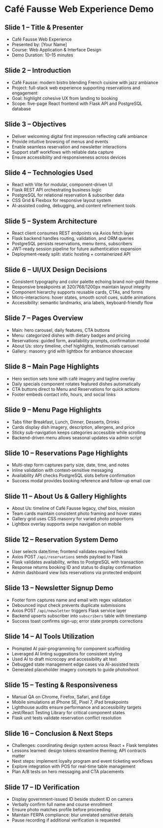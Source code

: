 # Café Fausse Web Experience Demo

## Slide 1 – Title & Presenter
- Café Fausse Web Experience
- Presented by: [Your Name]
- Course: Web Application & Interface Design
- Demo Duration: 10–15 minutes

## Slide 2 – Introduction
- Café Fausse: modern bistro blending French cuisine with jazz ambiance
- Project: full-stack web experience supporting reservations and engagement
- Goal: highlight cohesive UX from landing to booking
- Scope: five-page React frontend with Flask API and PostgreSQL database

## Slide 3 – Objectives
- Deliver welcoming digital first impression reflecting café ambiance
- Provide intuitive browsing of menus and events
- Enable seamless reservation and newsletter interactions
- Support staff workflows with reliable data capture
- Ensure accessibility and responsiveness across devices

## Slide 4 – Technologies Used
- React with Vite for modular, component-driven UI
- Flask REST API orchestrating business logic
- PostgreSQL for relational reservation & subscriber data
- CSS Grid & Flexbox for responsive layout system
- AI-assisted coding, debugging, and content refinement tools

## Slide 5 – System Architecture
- React client consumes REST endpoints via Axios fetch layer
- Flask backend handles routing, validation, and ORM queries
- PostgreSQL persists reservations, menu items, subscribers
- JWT-ready session pipeline for future authentication expansion
- Deployment-ready split: static hosting + containerized API

## Slide 6 – UI/UX Design Decisions
- Consistent typography and color palette echoing brand noir-gold theme
- Responsive breakpoints at 320/768/1200px maintain layout integrity
- Component hierarchy supports reusable cards, CTAs, and forms
- Micro-interactions: hover states, smooth scroll cues, subtle animations
- Accessibility: semantic landmarks, aria labels, keyboard-friendly flow

## Slide 7 – Pages Overview
- Main: hero carousel, daily features, CTA buttons
- Menu: categorized dishes with dietary badges and pricing
- Reservations: guided form, availability prompts, confirmation modal
- About Us: story timeline, chef highlights, testimonials carousel
- Gallery: masonry grid with lightbox for ambiance showcase

## Slide 8 – Main Page Highlights
- Hero section sets tone with café imagery and tagline overlay
- Daily specials component rotates featured dishes automatically
- CTA buttons direct to Menu and Reservations for quick actions
- Footer embeds contact info, hours, and social links

## Slide 9 – Menu Page Highlights
- Tabs filter Breakfast, Lunch, Dinner, Desserts, Drinks
- Cards display dish imagery, description, allergens, and price
- Sticky sub-navigation keeps categories accessible while scrolling
- Backend-driven menu allows seasonal updates via admin script

## Slide 10 – Reservations Page Highlights
- Multi-step form captures party size, date, time, and notes
- Inline validation with context-sensitive messaging
- Availability API checks PostgreSQL slots before confirmation
- Success modal provides booking reference and follow-up email cue

## Slide 11 – About Us & Gallery Highlights
- About Us: timeline of Café Fausse legacy, chef bios, mission
- Team cards maintain consistent photo framing and hover states
- Gallery grid uses CSS masonry for varied photo proportions
- Lightbox overlay supports swipe navigation on mobile

## Slide 12 – Reservation System Demo
- User selects date/time; frontend validates required fields
- Axios POST `/api/reservations` sends payload to Flask
- Flask validates availability, writes to PostgreSQL with transaction
- Response returns booking ID and status to display confirmation
- Admin dashboard view lists reservations via protected endpoint

## Slide 13 – Newsletter Signup Demo
- Footer form captures name and email with regex validation
- Debounced input check prevents duplicate submissions
- Axios POST `/api/newsletter` triggers Flask service layer
- Backend upserts subscriber into `subscribers` table with timestamp
- Success toast confirms sign-up; error state prompts corrections

## Slide 14 – AI Tools Utilization
- Prompted AI pair-programming for component scaffolding
- Leveraged AI linting suggestions for consistent styling
- Used AI to draft microcopy and accessibility alt text
- Debugged state management edge cases via AI-assisted tests
- Generated placeholder imagery concepts to guide photoshoot

## Slide 15 – Testing & Responsiveness
- Manual QA on Chrome, Firefox, Safari, and Edge
- Mobile simulations at iPhone SE, Pixel 7, iPad breakpoints
- Lighthouse audits ensure performance and accessibility targets
- Jest/React Testing Library for critical component states
- Flask unit tests validate reservation conflict resolution

## Slide 16 – Conclusion & Next Steps
- Challenges: coordinating design system across React + Flask templates
- Lessons learned: design tokens streamline theming; API contracts matter
- Next steps: implement loyalty program and event ticketing workflows
- Explore integration with POS for real-time table management
- Plan A/B tests on hero messaging and CTA placements

## Slide 17 – ID Verification
- Display government-issued ID beside student ID on camera
- Verbally confirm full name and course enrollment
- Ensure photo matches profile before proceeding
- Maintain FERPA compliance: blur unrelated sensitive details
- Pause recording if additional verification is requested

